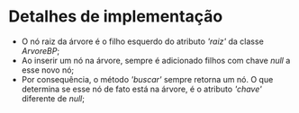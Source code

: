 # Detalhes de implementação #

  * O nó raiz da árvore é o filho esquerdo do atributo _'raiz'_ da classe _ArvoreBP_;
  * Ao inserir um nó na árvore, sempre é adicionado filhos com chave _null_ a esse novo nó;
  * Por consequência, o método _'buscar'_ sempre retorna um nó. O que determina se esse nó de fato está na árvore, é o atributo _'chave'_ diferente de _null_;